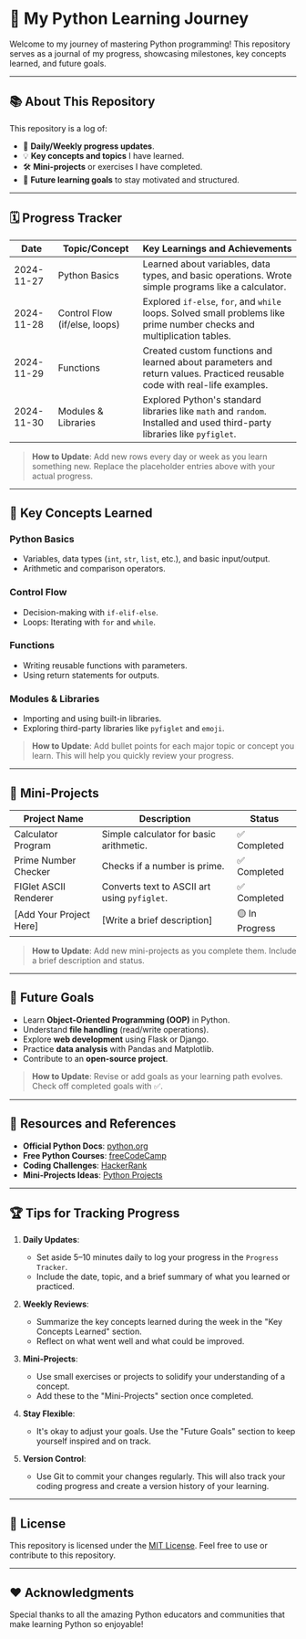 # 🐍 My Python Learning Journey

Welcome to my journey of mastering Python programming! This repository serves as a journal of my progress, showcasing milestones, key concepts learned, and future goals.

---

## 📚 About This Repository

This repository is a log of:
- 📅 **Daily/Weekly progress updates**.
- 💡 **Key concepts and topics** I have learned.
- 🛠️ **Mini-projects** or exercises I have completed.
- 🌟 **Future learning goals** to stay motivated and structured.

---

## 🗓️ Progress Tracker

| Date       | Topic/Concept                  | Key Learnings and Achievements                                                                                            |
|------------|--------------------------------|--------------------------------------------------------------------------------------------------------------------------|
| 2024-11-27 | Python Basics                 | Learned about variables, data types, and basic operations. Wrote simple programs like a calculator.                      |
| 2024-11-28 | Control Flow (if/else, loops) | Explored `if-else`, `for`, and `while` loops. Solved small problems like prime number checks and multiplication tables.   |
| 2024-11-29 | Functions                     | Created custom functions and learned about parameters and return values. Practiced reusable code with real-life examples. |
| 2024-11-30 | Modules & Libraries           | Explored Python's standard libraries like `math` and `random`. Installed and used third-party libraries like `pyfiglet`.  |

> **How to Update**: Add new rows every day or week as you learn something new. Replace the placeholder entries above with your actual progress.

---

## 📘 Key Concepts Learned

### Python Basics
- Variables, data types (`int`, `str`, `list`, etc.), and basic input/output.
- Arithmetic and comparison operators.

### Control Flow
- Decision-making with `if-elif-else`.
- Loops: Iterating with `for` and `while`.

### Functions
- Writing reusable functions with parameters.
- Using return statements for outputs.

### Modules & Libraries
- Importing and using built-in libraries.
- Exploring third-party libraries like `pyfiglet` and `emoji`.

> **How to Update**: Add bullet points for each major topic or concept you learn. This will help you quickly review your progress.

---

## 🚀 Mini-Projects

| Project Name             | Description                                   | Status      |
|--------------------------|-----------------------------------------------|-------------|
| Calculator Program       | Simple calculator for basic arithmetic.      | ✅ Completed |
| Prime Number Checker     | Checks if a number is prime.                  | ✅ Completed |
| FIGlet ASCII Renderer    | Converts text to ASCII art using `pyfiglet`. | ✅ Completed |
| [Add Your Project Here]  | [Write a brief description]                  | 🟡 In Progress |

> **How to Update**: Add new mini-projects as you complete them. Include a brief description and status.

---

## 🎯 Future Goals

- Learn **Object-Oriented Programming (OOP)** in Python.
- Understand **file handling** (read/write operations).
- Explore **web development** using Flask or Django.
- Practice **data analysis** with Pandas and Matplotlib.
- Contribute to an **open-source project**.

> **How to Update**: Revise or add goals as your learning path evolves. Check off completed goals with ✅.

---

## 🔗 Resources and References

- **Official Python Docs**: [python.org](https://docs.python.org/3/)
- **Free Python Courses**: [freeCodeCamp](https://www.freecodecamp.org/)
- **Coding Challenges**: [HackerRank](https://www.hackerrank.com/domains/tutorials/10-days-of-python)
- **Mini-Projects Ideas**: [Python Projects](https://realpython.com/tutorials/projects/)

---

## 🏆 Tips for Tracking Progress

1. **Daily Updates**:
   - Set aside 5–10 minutes daily to log your progress in the `Progress Tracker`.
   - Include the date, topic, and a brief summary of what you learned or practiced.
   
2. **Weekly Reviews**:
   - Summarize the key concepts learned during the week in the "Key Concepts Learned" section.
   - Reflect on what went well and what could be improved.

3. **Mini-Projects**:
   - Use small exercises or projects to solidify your understanding of a concept.
   - Add these to the "Mini-Projects" section once completed.

4. **Stay Flexible**:
   - It's okay to adjust your goals. Use the "Future Goals" section to keep yourself inspired and on track.

5. **Version Control**:
   - Use Git to commit your changes regularly. This will also track your coding progress and create a version history of your learning.

---

## 📜 License

This repository is licensed under the [MIT License](LICENSE). Feel free to use or contribute to this repository.

---

## ❤️ Acknowledgments

Special thanks to all the amazing Python educators and communities that make learning Python so enjoyable!
